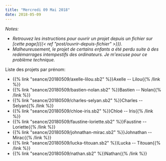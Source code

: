 ```yaml
---
title: "Mercredi 09 Mai 2018"
date: 2018-05-09
---
```


<!--more-->

_Notes:_

* _Retrouvez les instructions pour ouvrir un projet depuis un fichier sur [cette page]({{< ref "post/ouvrir-depuis-fichier" >}})._
* _Malheureusement, le projet de certains enfants a été perdu suite à des redémarrages intempestifs des ordinateurs. Je m'excuse pour ce problème technique._

Liste des projets par prénom:

* {{% link "seance/20180509/axelle-lilou.sb2" %}}Axelle -- Lilou{{% /link %}}
* {{% link "seance/20180509/bastien-nolan.sb2" %}}Bastien -- Nolan{{% /link %}}
* {{% link "seance/20180509/charles-selyan.sb2" %}}Charles -- Selyan{{% /link %}}
* {{% link "seance/20180509/chloe-iris.sb2" %}}Chloé -- Iris{{% /link %}}
* {{% link "seance/20180509/faustine-loriette.sb2" %}}Faustine -- Loriette{{% /link %}}
* {{% link "seance/20180509/johnathan-mirac.sb2" %}}Johnathan -- Mirac{{% /link %}}
* {{% link "seance/20180509/lucka-titouan.sb2" %}}Lucka -- Titouan{{% /link %}}
* {{% link "seance/20180509/nathan.sb2" %}}Nathan{{% /link %}}
